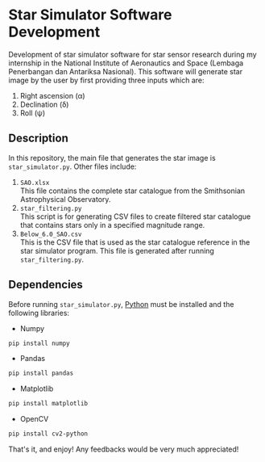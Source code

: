 # Star Simulator Software Development
Development of star simulator software for star sensor research during my internship in the National Institute of Aeronautics and Space (Lembaga Penerbangan dan Antariksa Nasional). This software will generate star image by the user by first providing three inputs which are:
1. Right ascension (α)
2. Declination (δ)
3. Roll (ψ)

## Description
In this repository, the main file that generates the star image is ```star_simulator.py```. Other files include:
1. ```SAO.xlsx```
<br>This file contains the complete star catalogue from the Smithsonian Astrophysical Observatory.
2. ```star_filtering.py```
<br>This script is for generating CSV files to create filtered star catalogue that contains stars only in a specified magnitude range.
3. ```Below_6.0_SAO.csv```
<br>This is the CSV file that is used as the star catalogue reference in the star simulator program. This file is generated after running ```star_filtering.py```.

## Dependencies
Before running ```star_simulator.py```, [Python](https://www.python.org/downloads/) must be installed and the following libraries:
* Numpy
```bash
pip install numpy
```
* Pandas
```bash
pip install pandas
```
* Matplotlib
```bash
pip install matplotlib
```
* OpenCV
```bash
pip install cv2-python
```

That's it, and enjoy! Any feedbacks would be very much appreciated!
